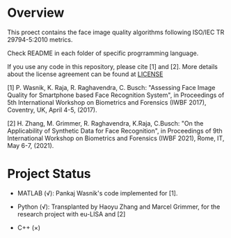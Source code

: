 # Overview

This proect contains the face image quality algorithms following ISO/IEC TR 29794-5:2010 metrics.

Check README in each folder of specific progrramming language.

If you use any code in this repository, please cite [1] and [2]. 
More details about the license agreement can be found at [LICENSE](https://share.nbl.nislab.no/g03-03-sample-quality/face-image-quality/-/blob/master/LICENSE)

[1] P. Wasnik, K. Raja, R. Raghavendra, C. Busch: "Assessing Face Image Quality for Smartphone based Face Recognition System", in Proceedings of 5th International Workshop on Biometrics and Forensics (IWBF 2017), Coventry, UK, April 4-5, (2017).

[2] H. Zhang, M. Grimmer, R. Raghavendra, K.Raja, C.Busch: "On the
Applicability of Synthetic Data for Face Recognition", in Proceedings of
9th International Workshop on Biometrics and Forensics (IWBF 2021),
Rome, IT, May 6-7, (2021).

# Project Status

- MATLAB (√): Pankaj Wasnik's code implemented for [1].

- Python (√): Transplanted by Haoyu Zhang and Marcel Grimmer, for the research project with eu-LISA and [2]

- C++ (×)
